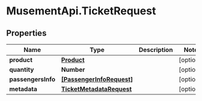 # MusementApi.TicketRequest

## Properties
Name | Type | Description | Notes
------------ | ------------- | ------------- | -------------
**product** | [**Product**](Product.md) |  | [optional] 
**quantity** | **Number** |  | [optional] 
**passengersInfo** | [**[PassengerInfoRequest]**](PassengerInfoRequest.md) |  | [optional] 
**metadata** | [**TicketMetadataRequest**](TicketMetadataRequest.md) |  | [optional] 


